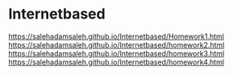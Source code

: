 # Internetbased
https://salehadamsaleh.github.io/Internetbased/Homework1.html
https://salehadamsaleh.github.io/Internetbased/homework2.html
https://salehadamsaleh.github.io/Internetbased/homework3.html
https://salehadamsaleh.github.io/Internetbased/homework4.html


